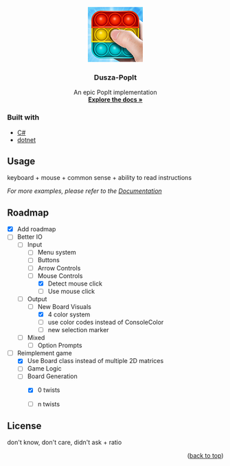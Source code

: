 <div align="center">
  <a href="https://github.com/TomaSajt/Dusza-PopIt">
    <img src="images/popit128.png" alt="Logo" width="128" height="128">
  </a>
  <h3 align="center">Dusza-PopIt</h3>
  <p align="center">
    An epic PopIt implementation
    <br />
    <a href="https://isze.hu/wp-content/uploads/2017/01/Feladat_regionalis_21-22.pdf"><strong>Explore the docs »</strong></a>
  </p>
</div>


### Built with

* [C#](https://docs.microsoft.com/en-us/dotnet/csharp/)
* [dotnet](https://dotnet.microsoft.com/en-us/)


## Usage

keyboard + mouse + common sense + ability to read instructions

_For more examples, please refer to the [Documentation](https://isze.hu/wp-content/uploads/2017/01/Feladat_regionalis_21-22.pdf)_


## Roadmap

- [x] Add roadmap
- [ ] Better IO
    - [ ] Input
        - [ ] Menu system
        - [ ] Buttons
        - [ ] Arrow Controls
        - [ ] Mouse Controls
            - [x] Detect mouse click
            - [ ] Use mouse click
    - [ ] Output
        - [ ] New Board Visuals
            - [x] 4 color system
            - [ ] use color codes instead of ConsoleColor
            - [ ] new selection marker
    - [ ] Mixed
        - [ ] Option Prompts
- [ ] Reimplement game
    - [x] Use Board class instead of multiple 2D matrices
    - [ ] Game Logic
    - [ ] Board Generation
        - [x] 0 twists
        - [ ] n twists


## License

don't know, don't care, didn't ask + ratio

<p align="right">(<a href="#top">back to top</a>)</p>